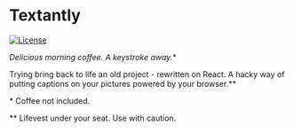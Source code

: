 # Textantly

[![License](https://img.shields.io/github/license/rafamel/textantly.svg)](https://github.com/rafamel/textantly/blob/master/LICENSE)

**Delicious morning coffee*. A keystroke away.**

Trying bring back to life an old project - rewritten on React. A hacky way of putting captions on your pictures powered by your browser.**

\* Coffee not included.

** Lifevest under your seat. Use with caution.

